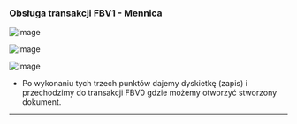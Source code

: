 ### Obsługa transakcji FBV1 - Mennica

![image](https://user-images.githubusercontent.com/91785152/210352308-2f4f2d94-acea-4fe9-afa6-6a2aeec65688.png)

![image](https://user-images.githubusercontent.com/91785152/210352480-e41924af-5451-497f-a1b7-a1b7cb8cabb6.png)

![image](https://user-images.githubusercontent.com/91785152/210352554-25158d96-d111-4d0a-960d-8b63cd110b0c.png)

* Po wykonaniu tych trzech punktów dajemy dyskietkę (zapis) i przechodzimy do transakcji FBV0 gdzie możemy otworzyć stworzony dokument.

--------------------------------------------------------------------------------------------------------------------------------------
